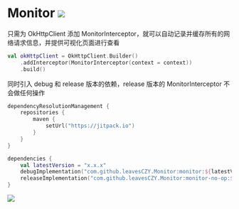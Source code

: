 # Monitor [![](https://jitpack.io/v/leavesCZY/Monitor.svg)](https://jitpack.io/#leavesCZY/Monitor)

只需为 OkHttpClient 添加 MonitorInterceptor，就可以自动记录并缓存所有的网络请求信息，并提供可视化页面进行查看

```kotlin
val okHttpClient = OkHttpClient.Builder()
    .addInterceptor(MonitorInterceptor(context = context))
    .build()
```

同时引入 debug 和 release 版本的依赖，release 版本的 MonitorInterceptor 不会做任何操作

```kotlin
dependencyResolutionManagement {
    repositories {
        maven {
            setUrl("https://jitpack.io")
        }
    }
}

dependencies {
    val latestVersion = "x.x.x"
    debugImplementation("com.github.leavesCZY.Monitor:monitor:${latestVersion}")
    releaseImplementation("com.github.leavesCZY.Monitor:monitor-no-op:${latestVersion}")
}
```

![](https://github.com/leavesCZY/Monitor/assets/30774063/8cff9168-8ba2-4bb4-9c38-859128e45f23)